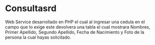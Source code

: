 # Consultasrd
Web Service desarrollado en PHP el cual al ingresar una cedula en el campo que lo exige este devolvera una tabla el cual mostrara Nombres, Primer Apellido, Segundo Apellido, Fecha de Nacimiento y Foto de la persona la cual hayas solicitado. 
